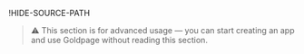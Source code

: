 !HIDE-SOURCE-PATH
> :warning: This section is for advanced usage &mdash;
> you can start creating an app and use Goldpage without reading this section.
